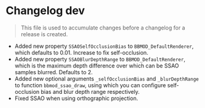 # Changelog dev
> This file is used to accumulate changes before a changelog for a release is
> created.

* Added new property `SSAOSelfOcclusionBias` to `BBMOD_DefaultRenderer`, which defaults to 0.01. Increase to fix self-occlusion.
* Added new property `SSAOBlurDepthRange` to `BBMOD_DefaultRenderer`, which is the maximum depth difference over which can be SSAO samples blurred. Defaults to 2.
* Added new optional arguments `_selfOcclusionBias` and `_blurDepthRange` to function `bbmod_ssao_draw`, using which you can configure self-occlusion bias and blur depth range respectively.
* Fixed SSAO when using orthographic projection.
